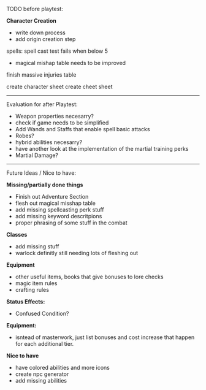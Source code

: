 TODO before playtest:

**Character Creation**
- write down process
- add origin creation step

spells: spell cast test fails when below 5
  - magical mishap table needs to be improved

finish massive injuries table

create character sheet
create cheet sheet
___________________________________________________________
Evaluation for after Playtest:

- Weapon properties necesarry?
- check if game needs to be simplified
- Add Wands and Staffs that enable spell basic attacks
- Robes?
- hybrid abilities necesarry?
- have another look at the implementation of the martial training perks
- Martial Damage?
___________________________________________________________
Future Ideas / Nice to have:

**Missing/partially done things**
- Finish out Adventure Section
- flesh out magical misshap table
- add missing spellcasting perk stuff
- add missing keyword descritpions
- proper phrasing of some stuff in the combat

**Classes**
- add missing stuff
- warlock definitly still needing lots of fleshing out

**Equipment**
- other useful items, books that give bonuses to lore checks
- magic item rules
- crafting rules

**Status Effects:**
- Confused Condition?

**Equipment:**
- isntead of masterwork, just list bonuses and cost increase that happen for each additional tier.

**Nice to have**
- have colored abilities and more icons
- create npc generator
- add missing abilities